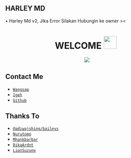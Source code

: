 ## HARLEY MD

• Harley Md v2, Jika Error Silakan Hubungin ke owner ><

<h1 align="center">WELCOME <img src="https://user-images.githubusercontent.com/1303154/88677602-1635ba80-d120-11ea-84d8-d263ba5fc3c0.gif" width="40px" alt=""><br></h1>
<p align="center">
  <img src="https://user-images.githubusercontent.com/99161705/163778570-12492a9d-1c54-4d87-8d67-fed97ebc80aa.jpg" />
</p> 

## Contact Me
* [`Wangsap`](https://wa.me/6285795586847)
* [`Igeh`](https://instagram.com/itsmelyliachan)
* [`Github`](https://github.com/LyliaSasha)

## Thanks To
* [`@adiwajshing/baileys`](https://github.com/adiwajshing/baileys)
* [`Nurutomo`](https://github.com/Nurutomo)
* [`Mhankbarbar`](https://github.com/MhankBarBar)
* [`DikaArdnt`](https://github.com/DikaArdnt)
* [`LionSuzune`](https://github.com/LyliaSasha)

